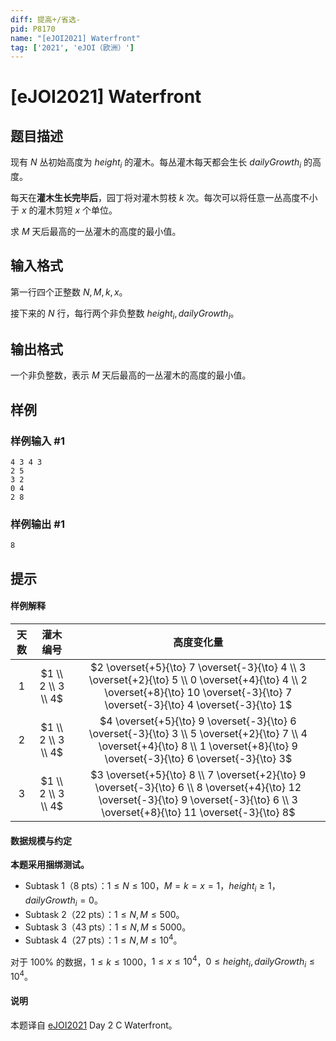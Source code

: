 ```yaml
---
diff: 提高+/省选-
pid: P8170
name: "[eJOI2021] Waterfront"
tag: ['2021', 'eJOI（欧洲）']
---
```

# [eJOI2021] Waterfront
## 题目描述

现有 $N$ 丛初始高度为 $\textit{height}_i$ 的灌木。每丛灌木每天都会生长 $\textit{dailyGrowth}_i$ 的高度。

每天在**灌木生长完毕后**，园丁将对灌木剪枝 $k$ 次。每次可以将任意一丛高度不小于 $x$ 的灌木剪短 $x$ 个单位。

求 $M$ 天后最高的一丛灌木的高度的最小值。
## 输入格式

第一行四个正整数 $N,M,k,x$。

接下来的 $N$ 行，每行两个非负整数 $\textit{height}_i,\textit{dailyGrowth}_i$。
## 输出格式

一个非负整数，表示 $M$ 天后最高的一丛灌木的高度的最小值。
## 样例

### 样例输入 #1
```
4 3 4 3
2 5
3 2
0 4
2 8
```
### 样例输出 #1
```
8
```
## 提示

#### 样例解释

|天数|灌木编号|高度变化量|
| :----------: | :----------: | :----------: |
|$1$|$1 \\ 2 \\ 3 \\ 4$|$2 \overset{+5}{\to} 7 \overset{-3}{\to} 4 \\ 3 \overset{+2}{\to} 5 \\ 0 \overset{+4}{\to} 4 \\ 2 \overset{+8}{\to} 10 \overset{-3}{\to} 7 \overset{-3}{\to} 4 \overset{-3}{\to} 1$|
|$2$|$1 \\ 2 \\ 3 \\ 4$|$4 \overset{+5}{\to} 9 \overset{-3}{\to} 6 \overset{-3}{\to} 3 \\ 5 \overset{+2}{\to} 7 \\ 4 \overset{+4}{\to} 8 \\ 1 \overset{+8}{\to} 9 \overset{-3}{\to} 6 \overset{-3}{\to} 3$|
|$3$|$1 \\ 2 \\ 3 \\ 4$|$3 \overset{+5}{\to} 8 \\ 7 \overset{+2}{\to} 9 \overset{-3}{\to} 6 \\ 8 \overset{+4}{\to} 12 \overset{-3}{\to} 9 \overset{-3}{\to} 6 \\ 3 \overset{+8}{\to} 11 \overset{-3}{\to} 8$|

#### 数据规模与约定

**本题采用捆绑测试。**

- Subtask 1（8 pts）：$1 \le N \le 100$，$M=k=x=1$，$\textit{height}_i \ge 1$，$\textit{dailyGrowth}_i=0$。
- Subtask 2（22 pts）：$1 \le N,M \le 500$。
- Subtask 3（43 pts）：$1 \le N,M \le 5000$。
- Subtask 4（27 pts）：$1 \le N,M \le 10^4$。

对于 $100\%$ 的数据，$1 \le k \le 1000$，$1 \le x \le 10^4$，$0 \le \textit{height}_i,\textit{dailyGrowth}_i \le 10^4$。

#### 说明

本题译自 [eJOI2021](https://sepi.ro/ejoi/2021) Day 2 C Waterfront。
